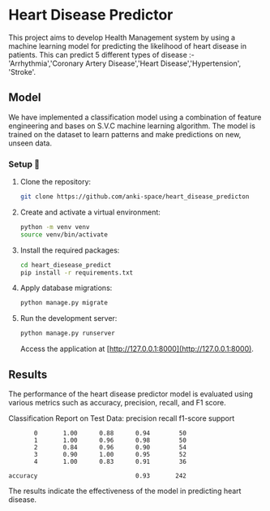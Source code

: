 # Heart Disease Predictor

This project aims to develop Health Management system by using a machine learning model for predicting the likelihood of heart disease in patients. This can predict 5 different types of disease :- 'Arrhythmia','Coronary Artery Disease','Heart Disease','Hypertension', 'Stroke'.


## Model

We have implemented a classification model using a combination of feature engineering and bases on S.V.C machine learning algorithm. The model is trained on the dataset to learn patterns and make predictions on new, unseen data.

### Setup 🔧

1. Clone the repository:

    ```bash
    git clone https://github.com/anki-space/heart_disease_predicton
    ```

2. Create and activate a virtual environment:

    ```bash
    python -m venv venv
    source venv/bin/activate
    ```

3. Install the required packages:

    ```bash
    cd heart_diesease_predict
    pip install -r requirements.txt
    ```

4. Apply database migrations:

    ```bash
    python manage.py migrate
    ```

5. Run the development server:

    ```bash
    python manage.py runserver
    ```

    Access the application at [http://127.0.0.1:8000](http://127.0.0.1:8000).



## Results

The performance of the heart disease predictor model is evaluated using various metrics such as accuracy, precision, recall, and F1 score. 

Classification Report on Test Data:
              precision    recall  f1-score   support

           0       1.00      0.88      0.94        50
           1       1.00      0.96      0.98        50
           2       0.84      0.96      0.90        54
           3       0.90      1.00      0.95        52
           4       1.00      0.83      0.91        36

    accuracy                           0.93       242
   

The results indicate the effectiveness of the model in predicting heart disease.



